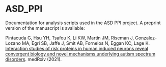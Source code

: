 # ASD_PPI
Documentation for analysis scripts used in the ASD PPI project. A preprint version of the manuscript is available:

Pintacuda G, Hsu YH, Tsafou K, Li KW, Martín JM, Riseman J, Gonzalez-Lozano MA, Egri SB, Jaffe J, Smit AB, Fornelos N, Eggan KC, Lage K. [Interaction studies of risk proteins in human induced neurons reveal convergent biology and novel mechanisms underlying autism spectrum disorders](https://doi.org/10.1101/2021.10.07.21264575). medRxiv (2021).
